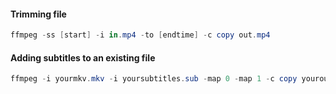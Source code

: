 #### Trimming file

```powershell
ffmpeg -ss [start] -i in.mp4 -to [endtime] -c copy out.mp4
```



#### Adding subtitles to an existing file

```powershell
ffmpeg -i yourmkv.mkv -i yoursubtitles.sub -map 0 -map 1 -c copy youroutput.mkv
```

